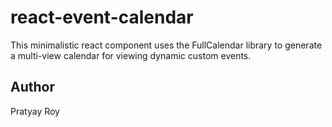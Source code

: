 # react-event-calendar
This minimalistic react component uses the FullCalendar library to generate a multi-view calendar for viewing dynamic custom events.

## Author
Pratyay Roy
